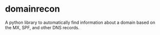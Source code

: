 # domainrecon

A python library to automatically find information about a domain based on the MX, SPF, and other DNS records.
